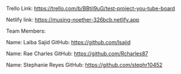 Trello Link:
https://trello.com/b/BBtiI9uG/test-project-you-tube-board

Netlify link:
https://musing-noether-326bcb.netlify.app


Team Members:

Name: Laiba Sajid
GitHub: https://github.com/lsajid

Name: Rae Charles
GitHub: https://github.com/Rcharles87

Name: Stephanie Reyes
GitHub: https://github.com/stephr10452